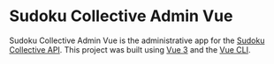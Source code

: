 # Sudoku Collective Admin Vue

Sudoku Collective Admin Vue is the administrative app for the [Sudoku Collective API](https://github.com/Joseph-Anthony-King/SudokuCollective).  This project was built using [Vue 3](https://vuejs.org/) and the [Vue CLI](https://cli.vuejs.org/).